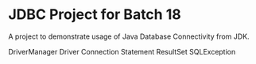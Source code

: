 # JDBC Project for Batch 18

A project to demonstrate usage of Java Database Connectivity from JDK.

DriverManager
Driver
Connection
Statement
ResultSet
SQLException